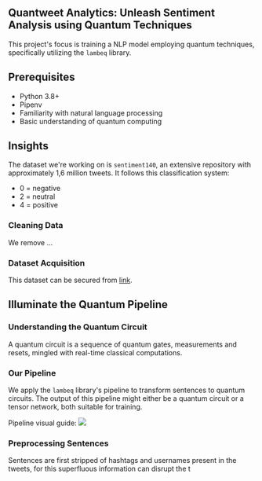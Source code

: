## Quantweet Analytics: Unleash Sentiment Analysis using Quantum Techniques

This project's focus is training a NLP model employing quantum techniques, specifically utilizing the `lambeq` library.

## Prerequisites
* Python 3.8+
* Pipenv
* Familiarity with natural language processing
* Basic understanding of quantum computing

## Insights
The dataset we're working on is `sentiment140`, an extensive repository with approximately 1,6 million tweets. It follows this classification system:
* 0 = negative
* 2 = neutral
* 4 = positive

### Cleaning Data
We remove ...


### Dataset Acquisition
This dataset can be secured from [link](https://www.kaggle.com/kazanova/sentiment140).

## Illuminate the Quantum Pipeline
### Understanding the Quantum Circuit
A quantum circuit is a sequence of quantum gates, measurements and resets, mingled with real-time classical computations. 

### Our Pipeline
We apply the `lambeq` library's pipeline to transform sentences to quantum circuits. The output of this pipeline might either be a quantum circuit or a tensor network, both suitable for training.

Pipeline visual guide:
![](https://cqcl.github.io/lambeq/_images/pipeline.png)

### Preprocessing Sentences
Sentences are first stripped of hashtags and usernames present in the tweets, for this superfluous information can disrupt the t